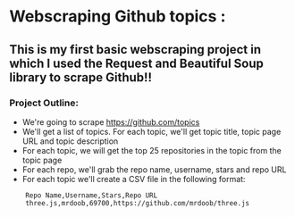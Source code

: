 # Webscraping Github topics :

## This is my first basic webscraping project in which I used the Request and Beautiful Soup library to scrape Github!! 

### Project Outline:
- We're going to scrape https://github.com/topics
- We'll get a list of topics. For each topic, we'll get topic title, topic page URL and topic description
- For each topic, we will get the top 25 repositories in the topic from the topic page
- For each repo, we'll grab the repo name, username, stars and repo URL
- For each topic we'll create a CSV file in the following format:
```
    Repo Name,Username,Stars,Repo URL
    three.js,mrdoob,69700,https://github.com/mrdoob/three.js

```  
